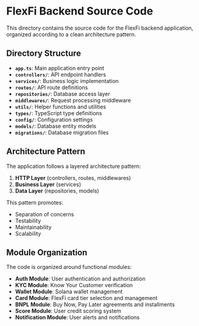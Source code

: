# FlexFi Backend Source Code

This directory contains the source code for the FlexFi backend application, organized according to a clean architecture pattern.

## Directory Structure

- **`app.ts`**: Main application entry point
- **`controllers/`**: API endpoint handlers
- **`services/`**: Business logic implementation
- **`routes/`**: API route definitions
- **`repositories/`**: Database access layer
- **`middlewares/`**: Request processing middleware
- **`utils/`**: Helper functions and utilities
- **`types/`**: TypeScript type definitions
- **`config/`**: Configuration settings
- **`models/`**: Database entity models
- **`migrations/`**: Database migration files

## Architecture Pattern

The application follows a layered architecture pattern:

1. **HTTP Layer** (controllers, routes, middlewares)
2. **Business Layer** (services)
3. **Data Layer** (repositories, models)

This pattern promotes:
- Separation of concerns
- Testability
- Maintainability
- Scalability

## Module Organization

The code is organized around functional modules:

- **Auth Module**: User authentication and authorization
- **KYC Module**: Know Your Customer verification
- **Wallet Module**: Solana wallet management
- **Card Module**: FlexFi card tier selection and management
- **BNPL Module**: Buy Now, Pay Later agreements and installments
- **Score Module**: User credit scoring system
- **Notification Module**: User alerts and notifications 